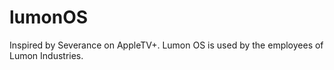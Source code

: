 # lumonOS
Inspired by Severance on AppleTV+. Lumon OS is used by the employees of Lumon Industries. 
